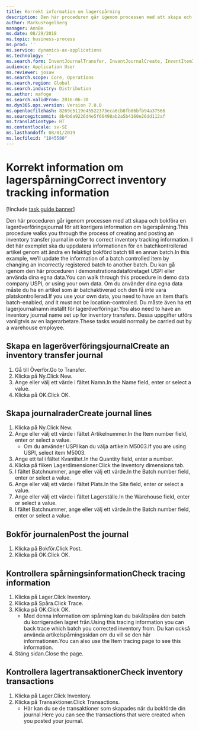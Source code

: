 ```yaml
---
title: Korrekt information om lagerspårning
description: Den här proceduren går igenom processen med att skapa och bokföra en lageröverföringsjournal för att korrigera information om lagerspårning.
author: MarkusFogelberg
manager: AnnBe
ms.date: 08/29/2018
ms.topic: business-process
ms.prod: ''
ms.service: dynamics-ax-applications
ms.technology: ''
ms.search.form: InventJournalTransfer, InventJournalCreate, InventItemIdLookupSimple, InventBatchIdLookup, InventLocationIdLookup, InventDimTracking, InventTrans
audience: Application User
ms.reviewer: josaw
ms.search.scope: Core, Operations
ms.search.region: Global
ms.search.industry: Distribution
ms.author: mafoge
ms.search.validFrom: 2016-06-30
ms.dyn365.ops.version: Version 7.0.0
ms.openlocfilehash: 8269e5119e45522373eca6cb8fb06bfb94a37566
ms.sourcegitcommit: 8b4b6a9226d4e5f66498ab2a5b4160e26dd112af
ms.translationtype: HT
ms.contentlocale: sv-SE
ms.lasthandoff: 08/01/2019
ms.locfileid: "1845580"
---
```

# <a name="correct-inventory-tracking-information"></a><span data-ttu-id="464e5-103">Korrekt information om lagerspårning</span><span class="sxs-lookup"><span data-stu-id="464e5-103">Correct inventory tracking information</span></span>

[!include [task guide banner](../../includes/task-guide-banner.md)]

<span data-ttu-id="464e5-104">Den här proceduren går igenom processen med att skapa och bokföra en lageröverföringsjournal för att korrigera information om lagerspårning.</span><span class="sxs-lookup"><span data-stu-id="464e5-104">This procedure walks you through the process of creating and posting an inventory transfer journal in order to correct inventory tracking information.</span></span> <span data-ttu-id="464e5-105">I det här exemplet ska du uppdatera informationen för en batchkontrollerad artikel genom att ändra en felaktigt bokförd batch till en annan batch.</span><span class="sxs-lookup"><span data-stu-id="464e5-105">In this example, we’ll update the information of a batch controlled item by changing an incorrectly registered batch to another batch.</span></span> <span data-ttu-id="464e5-106">Du kan gå igenom den här proceduren i demonstrationsdataföretaget USPI eller använda dina egna data.</span><span class="sxs-lookup"><span data-stu-id="464e5-106">You can walk through this procedure in demo data company USPI, or using your own data.</span></span> <span data-ttu-id="464e5-107">Om du använder dina egna data måste du ha en artikel som är batchaktiverad och den få inte vara platskontrollerad.</span><span class="sxs-lookup"><span data-stu-id="464e5-107">If you use your own data, you need to have an item that’s batch-enabled, and it must not be location-controlled.</span></span> <span data-ttu-id="464e5-108">Du måste även ha ett lagerjournalnamn inställt för lageröverföringar.</span><span class="sxs-lookup"><span data-stu-id="464e5-108">You also need to have an inventory journal name set up for inventory transfers.</span></span> <span data-ttu-id="464e5-109">Dessa uppgifter utförs vanligtvis av en lagerarbetare.</span><span class="sxs-lookup"><span data-stu-id="464e5-109">These tasks would normally be carried out by a warehouse employee.</span></span>


## <a name="create-an-inventory-transfer-journal"></a><span data-ttu-id="464e5-110">Skapa en lageröverföringsjournal</span><span class="sxs-lookup"><span data-stu-id="464e5-110">Create an inventory transfer journal</span></span>
1. <span data-ttu-id="464e5-111">Gå till Överför.</span><span class="sxs-lookup"><span data-stu-id="464e5-111">Go to Transfer.</span></span>
2. <span data-ttu-id="464e5-112">Klicka på Ny.</span><span class="sxs-lookup"><span data-stu-id="464e5-112">Click New.</span></span>
3. <span data-ttu-id="464e5-113">Ange eller välj ett värde i fältet Namn.</span><span class="sxs-lookup"><span data-stu-id="464e5-113">In the Name field, enter or select a value.</span></span>
4. <span data-ttu-id="464e5-114">Klicka på OK.</span><span class="sxs-lookup"><span data-stu-id="464e5-114">Click OK.</span></span>

## <a name="create-journal-lines"></a><span data-ttu-id="464e5-115">Skapa journalrader</span><span class="sxs-lookup"><span data-stu-id="464e5-115">Create journal lines</span></span>
1. <span data-ttu-id="464e5-116">Klicka på Ny.</span><span class="sxs-lookup"><span data-stu-id="464e5-116">Click New.</span></span>
2. <span data-ttu-id="464e5-117">Ange eller välj ett värde i fältet Artikelnummer.</span><span class="sxs-lookup"><span data-stu-id="464e5-117">In the Item number field, enter or select a value.</span></span>
    * <span data-ttu-id="464e5-118">Om du använder USPI kan du välja artikeln M5003.</span><span class="sxs-lookup"><span data-stu-id="464e5-118">If you are using USPI, select item M5003.</span></span>  
3. <span data-ttu-id="464e5-119">Ange ett tal i fältet Kvantitet.</span><span class="sxs-lookup"><span data-stu-id="464e5-119">In the Quantity field, enter a number.</span></span>
4. <span data-ttu-id="464e5-120">Klicka på fliken Lagerdimensioner.</span><span class="sxs-lookup"><span data-stu-id="464e5-120">Click the Inventory dimensions tab.</span></span>
5. <span data-ttu-id="464e5-121">I fältet Batchnummer, ange eller välj ett värde.</span><span class="sxs-lookup"><span data-stu-id="464e5-121">In the Batch number field, enter or select a value.</span></span>
6. <span data-ttu-id="464e5-122">Ange eller välj ett värde i fältet Plats.</span><span class="sxs-lookup"><span data-stu-id="464e5-122">In the Site field, enter or select a value.</span></span>
7. <span data-ttu-id="464e5-123">Ange eller välj ett värde i fältet Lagerställe.</span><span class="sxs-lookup"><span data-stu-id="464e5-123">In the Warehouse field, enter or select a value.</span></span>
8. <span data-ttu-id="464e5-124">I fältet Batchnummer, ange eller välj ett värde.</span><span class="sxs-lookup"><span data-stu-id="464e5-124">In the Batch number field, enter or select a value.</span></span>

## <a name="post-the-journal"></a><span data-ttu-id="464e5-125">Bokför journalen</span><span class="sxs-lookup"><span data-stu-id="464e5-125">Post the journal</span></span>
1. <span data-ttu-id="464e5-126">Klicka på Bokför.</span><span class="sxs-lookup"><span data-stu-id="464e5-126">Click Post.</span></span>
2. <span data-ttu-id="464e5-127">Klicka på OK.</span><span class="sxs-lookup"><span data-stu-id="464e5-127">Click OK.</span></span>

## <a name="check-tracing-information"></a><span data-ttu-id="464e5-128">Kontrollera spårningsinformation</span><span class="sxs-lookup"><span data-stu-id="464e5-128">Check tracing information</span></span>
1. <span data-ttu-id="464e5-129">Klicka på Lager.</span><span class="sxs-lookup"><span data-stu-id="464e5-129">Click Inventory.</span></span>
2. <span data-ttu-id="464e5-130">Klicka på Spåra.</span><span class="sxs-lookup"><span data-stu-id="464e5-130">Click Trace.</span></span>
3. <span data-ttu-id="464e5-131">Klicka på OK.</span><span class="sxs-lookup"><span data-stu-id="464e5-131">Click OK.</span></span>
    * <span data-ttu-id="464e5-132">Med denna information om spårning kan du bakåtspåra den batch du korrigeraden lagret från.</span><span class="sxs-lookup"><span data-stu-id="464e5-132">Using this tracing information you can back trace which batch you corrected inventory from.</span></span>  <span data-ttu-id="464e5-133">Du kan också använda artikelspårningssidan om du vill se den här informationen.</span><span class="sxs-lookup"><span data-stu-id="464e5-133">You can also use the Item tracing page to see this information.</span></span>  
4. <span data-ttu-id="464e5-134">Stäng sidan.</span><span class="sxs-lookup"><span data-stu-id="464e5-134">Close the page.</span></span>

## <a name="check-inventory-transactions"></a><span data-ttu-id="464e5-135">Kontrollera lagertransaktioner</span><span class="sxs-lookup"><span data-stu-id="464e5-135">Check inventory transactions</span></span>
1. <span data-ttu-id="464e5-136">Klicka på Lager.</span><span class="sxs-lookup"><span data-stu-id="464e5-136">Click Inventory.</span></span>
2. <span data-ttu-id="464e5-137">Klicka på Transaktioner.</span><span class="sxs-lookup"><span data-stu-id="464e5-137">Click Transactions.</span></span>
    * <span data-ttu-id="464e5-138">Här kan du se de transaktioner som skapades när du bokförde din journal.</span><span class="sxs-lookup"><span data-stu-id="464e5-138">Here you can see the transactions that were created when you posted your journal.</span></span>   


